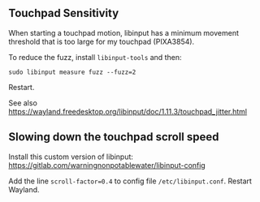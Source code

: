 ## Touchpad Sensitivity

When starting a touchpad motion, libinput has a minimum movement threshold that is too large for my touchpad (PIXA3854).

To reduce the fuzz, install `libinput-tools` and then:

```
sudo libinput measure fuzz --fuzz=2
```

Restart.

See also https://wayland.freedesktop.org/libinput/doc/1.11.3/touchpad_jitter.html

## Slowing down the touchpad scroll speed

Install this custom version of libinput: https://gitlab.com/warningnonpotablewater/libinput-config

Add the line `scroll-factor=0.4` to config file `/etc/libinput.conf`. Restart Wayland.
